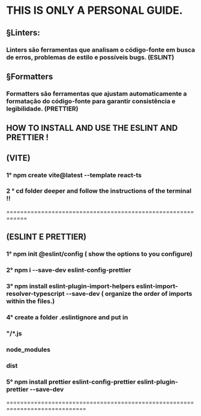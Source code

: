 # THIS IS ONLY A PERSONAL GUIDE.

## §Linters:

### Linters são ferramentas que analisam o código-fonte em busca de erros, problemas de estilo e possíveis bugs. (ESLINT)

## §Formatters

### Formatters são ferramentas que ajustam automaticamente a formatação do código-fonte para garantir consistência e legibilidade. (PRETTIER)

## HOW TO INSTALL AND USE THE ESLINT AND PRETTIER !

## (VITE)
### 1° npm create vite@latest --template react-ts

### 2 ° cd folder deeper and follow the instructions of the terminal !!
============================================================
## (ESLINT E PRETTIER)

### 1° npm init @eslint/config ( show the options to you configure)

### 2° npm i --save-dev eslint-config-prettier

### 3° npm install eslint-plugin-import-helpers eslint-import-resolver-typescript --save-dev ( organize the order of imports within the files.)

### 4° create a folder .eslintignore and put in
### "/\*.js
### node_modules
### dist

### 5° npm install prettier eslint-config-prettier eslint-plugin-prettier --save-dev

=============================================================================
